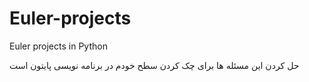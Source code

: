 # Euler-projects
Euler projects in Python

حل کردن این مسئله ها برای چک کردن سطح خودم در برنامه نویسی پایتون است

